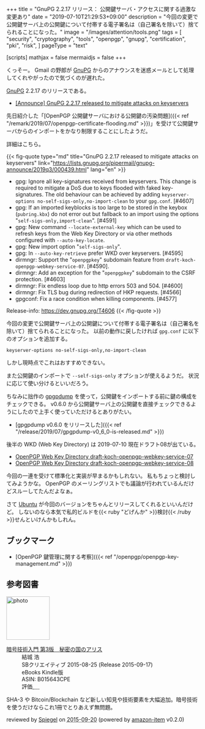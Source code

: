 +++
title = "GnuPG 2.2.17 リリース： 公開鍵サーバ・アクセスに関する過激な変更あり"
date =  "2019-07-10T21:29:53+09:00"
description = "今回の変更で公開鍵サーバ上の公開鍵について付帯する電子署名は（自己署名を除いて）捨てられることになった。"
image = "/images/attention/tools.png"
tags = [
  "security",
  "cryptography",
  "tools",
  "openpgp",
  "gnupg",
  "certification",
  "pki",
  "risk",
]
pageType = "text"

[scripts]
  mathjax = false
  mermaidjs = false
+++

くっそー。
Gmail の野郎が [GnuPG] からのアナウンスを迷惑メールとして処理してくれやがったので気づくのが遅れた。

[GnuPG] 2.2.17 のリリースである。

- [[Announce] GnuPG 2.2.17 released to mitigate attacks on keyservers](https://lists.gnupg.org/pipermail/gnupg-announce/2019q3/000439.html)

先日紹介した「[OpenPGP 公開鍵サーバにおける公開鍵の汚染問題]({{< ref "/remark/2019/07/openpgp-certificate-flooding.md" >}})」を受けて公開鍵サーバからのインポートをかなり制限することにしたようだ。

詳細はこちら。

{{< fig-quote type="md" title="GnuPG 2.2.17 released to mitigate attacks on keyservers" link="https://lists.gnupg.org/pipermail/gnupg-announce/2019q3/000439.html" lang="en" >}}
* gpg: Ignore all key-signatures received from keyservers.  This change is required to mitigate a DoS due to keys flooded with faked key-signatures.  The old behaviour can be achieved by adding `keyserver-options no-self-sigs-only,no-import-clean` to your `gpg.conf`.  [#4607]
* gpg: If an imported keyblocks is too large to be stored in the keybox (`pubring.kbx`) do not error out but fallback to an import using the options "`self-sigs-only,import-clean`".  [#4591]
* gpg: New command `--locate-external-key` which can be used to refresh keys from the Web Key Directory or via other methods configured with `--auto-key-locate`.
* gpg: New import option "`self-sigs-only`".
* gpg: In `--auto-key-retrieve` prefer WKD over keyservers.  [#4595]
* dirmngr: Support the "`openpgpkey`" subdomain feature from `draft-koch-openpgp-webkey-service-07`. [#4590].
* dirmngr: Add an exception for the "`openpgpkey`" subdomain to the CSRF protection.  [#4603]
* dirmngr: Fix endless loop due to http errors 503 and 504.  [#4600]
* dirmngr: Fix TLS bug during redirection of HKP requests.  [#4566]
* gpgconf: Fix a race condition when killing components.  [#4577]

Release-info: https://dev.gnupg.org/T4606
{{< /fig-quote >}}

今回の変更で公開鍵サーバ上の公開鍵について付帯する電子署名は（自己署名を除いて）捨てられることになった。
以前の動作に戻したければ `gpg.conf` に以下のオプションを追加する。

```
keyserver-options no-self-sigs-only,no-import-clean
```

しかし現時点でこれはおすすめできない。

また公開鍵のインポートで `--self-sigs-only` オプションが使えるようだ。
状況に応じて使い分けるといいだろう。

ちなみに拙作の [gpgpdump] を使って，公開鍵をインポートする前に鍵の構成をチェックできる。
v0.6.0 から公開鍵サーバ上の公開鍵を直接チェックできるようにしたので上手く使っていただけるとありがたい。

- [gpgpdump v0.6.0 をリリースした]({{< ref "/release/2019/07/gpgpdump-v0_6_0-is-released.md" >}})

後半の WKD (Web Key Directory) は 2019-07-10 現在ドラフト08が出ている。

- [OpenPGP Web Key Directory draft-koch-openpgp-webkey-service-07](https://tools.ietf.org/html/draft-koch-openpgp-webkey-service-07)
- [OpenPGP Web Key Directory draft-koch-openpgp-webkey-service-08](https://tools.ietf.org/html/draft-koch-openpgp-webkey-service-08)

今回の一連を受けて標準化と実装が早まるかもしれない。
私もちょっと検討してみようかな。
OpenPGP のメーリングリストでも議論が行われているんだけどスルーしてたんだよなぁ。

さて [Ubuntu] が今回のバージョンをちゃんとリリースしてくれるといいんだけど。
しないのなら本気で私的ビルドを{{< ruby "どげんか" >}}検討{{< /ruby >}}せんといけんかもしれん。

## ブックマーク

- [OpenPGP 鍵管理に関する考察]({{< ref "/openpgp/openpgp-key-management.md" >}})

[GnuPG]: https://gnupg.org/ "The GNU Privacy Guard"
[Libgcrypt]: https://gnupg.org/software/libgcrypt/
[Ubuntu]: https://www.ubuntu.com/ "The leading operating system for PCs, IoT devices, servers and the cloud | Ubuntu"
[gpgpdump]: https://github.com/spiegel-im-spiegel/gpgpdump "spiegel-im-spiegel/gpgpdump: OpenPGP packet visualizer"

## 参考図書

<div class="hreview">
  <div class="photo"><a class="item url" href="https://www.amazon.co.jp/%E6%9A%97%E5%8F%B7%E6%8A%80%E8%A1%93%E5%85%A5%E9%96%80-%E7%AC%AC3%E7%89%88-%E7%A7%98%E5%AF%86%E3%81%AE%E5%9B%BD%E3%81%AE%E3%82%A2%E3%83%AA%E3%82%B9-%E7%B5%90%E5%9F%8E-%E6%B5%A9-ebook/dp/B015643CPE?SubscriptionId=AKIAJYVUJ3DMTLAECTHA&tag=baldandersinf-22&linkCode=xm2&camp=2025&creative=165953&creativeASIN=B015643CPE"><img src="https://images-fe.ssl-images-amazon.com/images/I/51t6yHHVwEL._SL160_.jpg" width="113" alt="photo"></a></div>
  <dl class="fn">
    <dt><a href="https://www.amazon.co.jp/%E6%9A%97%E5%8F%B7%E6%8A%80%E8%A1%93%E5%85%A5%E9%96%80-%E7%AC%AC3%E7%89%88-%E7%A7%98%E5%AF%86%E3%81%AE%E5%9B%BD%E3%81%AE%E3%82%A2%E3%83%AA%E3%82%B9-%E7%B5%90%E5%9F%8E-%E6%B5%A9-ebook/dp/B015643CPE?SubscriptionId=AKIAJYVUJ3DMTLAECTHA&tag=baldandersinf-22&linkCode=xm2&camp=2025&creative=165953&creativeASIN=B015643CPE">暗号技術入門 第3版　秘密の国のアリス</a></dt>
	<dd>結城 浩</dd>
    <dd>SBクリエイティブ 2015-08-25 (Release 2015-09-17)</dd>
    <dd>eBooks Kindle版</dd>
    <dd>ASIN: B015643CPE</dd>
    <dd>評価<abbr class="rating fa-sm" title="5">&nbsp;<i class="fas fa-star"></i>&nbsp;<i class="fas fa-star"></i>&nbsp;<i class="fas fa-star"></i>&nbsp;<i class="fas fa-star"></i>&nbsp;<i class="fas fa-star"></i></abbr></dd>
  </dl>
  <p class="description">SHA-3 や Bitcoin/Blockchain など新しい知見や技術要素を大幅追加。暗号技術を使うだけならこれ1冊でとりあえず無問題。</p>
  <p class="powered-by" >reviewed by <a href='#maker' class='reviewer'>Spiegel</a> on <abbr class="dtreviewed" title="2015-09-20">2015-09-20</abbr> (powered by <a href="https://github.com/spiegel-im-spiegel/amazon-item" >amazon-item</a> v0.2.0)</p>
</div>
